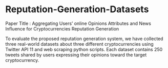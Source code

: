 # Reputation-Generation-Datasets

Paper Title : Aggregating Users’ online Opinions Attributes and News Influence for Cryptocurrencies Reputation Generation 


To evaluate the proposed reputation generation system, we have collected three real-world datasets about three different cryptocurrencies using Twitter API 11 and web scraping python scripts. Each dataset contains 250 tweets shared by users expressing their opinions toward the target cryptocurrency.
